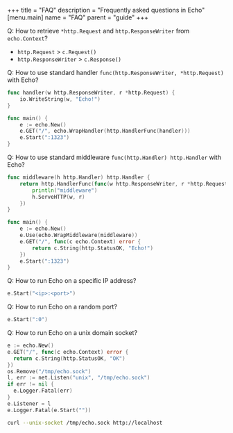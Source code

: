 +++
title = "FAQ"
description = "Frequently asked questions in Echo"
[menu.main]
  name = "FAQ"
  parent = "guide"
+++

Q: How to retrieve `*http.Request` and `http.ResponseWriter` from `echo.Context`?

- `http.Request` > `c.Request()`
- `http.ResponseWriter` > `c.Response()`

Q: How to use standard handler `func(http.ResponseWriter, *http.Request)` with Echo?

```go
func handler(w http.ResponseWriter, r *http.Request) {
	io.WriteString(w, "Echo!")
}

func main() {
	e := echo.New()
	e.GET("/", echo.WrapHandler(http.HandlerFunc(handler)))
	e.Start(":1323")
}
```

Q: How to use standard middleware `func(http.Handler) http.Handler` with Echo?

```go
func middleware(h http.Handler) http.Handler {
	return http.HandlerFunc(func(w http.ResponseWriter, r *http.Request) {
		println("middleware")
		h.ServeHTTP(w, r)
	})
}

func main() {
	e := echo.New()
	e.Use(echo.WrapMiddleware(middleware))
	e.GET("/", func(c echo.Context) error {
		return c.String(http.StatusOK, "Echo!")
	})
	e.Start(":1323")
}
```

Q: How to run Echo on a specific IP address?

```go
e.Start("<ip>:<port>")
```

Q: How to run Echo on a random port?

```go
e.Start(":0")
```

Q: How to run Echo on a unix domain socket?

```go
e := echo.New()
e.GET("/", func(c echo.Context) error {
  return c.String(http.StatusOK, "OK")
})
os.Remove("/tmp/echo.sock")
l, err := net.Listen("unix", "/tmp/echo.sock")
if err != nil {
  e.Logger.Fatal(err)
}
e.Listener = l
e.Logger.Fatal(e.Start(""))
```

```sh
curl --unix-socket /tmp/echo.sock http://localhost
```

